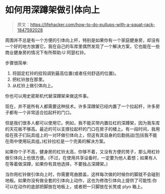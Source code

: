 # 如何用深蹲架做引体向上

> 原文：<https://lifehacker.com/how-to-do-pullups-with-a-squat-rack-1847592028>

周围并不总是有一个方便的引体向上杆，特别是如果你有一个家庭健身房，却没有一个好的地方放置它。我在自己的车库里偶然发现了一个解决方案，它也能在一些商业健身房的情况下有所帮助:U 阿瑟杠铃。



步骤很简单:

1.  将固定杠铃的挂钩调到最高位置(或者任何舒适的位置)。
2.  把杠铃放在那里。
3.  从杠铃上做引体向上。

你也可以用史密斯机代替深蹲架来做这件事。

现在，并不是所有人都需要这种技术。许多深蹲架已经内置了一个拉起杆，许多房子都有一个非常适合拉起杆的门口。

但是我们很多人都可以使用它。例如，我不能买带内置拉杠的深蹲架，因为我车库的天花板不够高。最近的可以支撑拉起杆的门口在房子的楼上。有一段时间，我用挂在孩子们玩具组上的一对环做引体向上，但这有其自身的后勤挑战(包括我不能在雨中使用玩具组。)杠铃拉杠是一个完美的解决方案。

如果你个子不高，健身房的杠铃太高，你够不着，又没有方便的凳子，那么用杠铃做引体向上也很方便。(不过，在使用共享设备时，一定要为他人着想；如果有人在等着做深蹲，如果你有其他选择，不要独占深蹲架。)

当你用杠铃做引体向上时，你需要弯曲膝盖，这样每次做的时候你的脚就不会碰到地板。如果你没有做全套的引体向上动作，这也为修改引体向上提供了可能性:你可以在动作的底部把脚放在地板上，或者把一只脚放在长凳或 plyo 箱上。